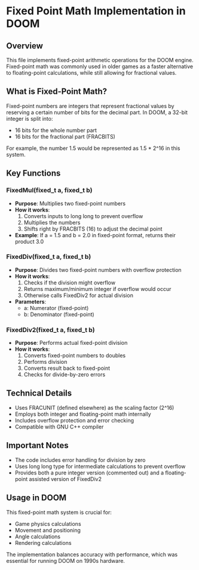 # Fixed Point Math Implementation in DOOM

## Overview
This file implements fixed-point arithmetic operations for the DOOM engine. Fixed-point math was commonly used in older games as a faster alternative to floating-point calculations, while still allowing for fractional values.

## What is Fixed-Point Math?
Fixed-point numbers are integers that represent fractional values by reserving a certain number of bits for the decimal part. In DOOM, a 32-bit integer is split into:
- 16 bits for the whole number part
- 16 bits for the fractional part (FRACBITS)

For example, the number 1.5 would be represented as 1.5 * 2^16 in this system.

## Key Functions

### FixedMul(fixed_t a, fixed_t b)
- **Purpose**: Multiplies two fixed-point numbers
- **How it works**: 
  1. Converts inputs to long long to prevent overflow
  2. Multiplies the numbers
  3. Shifts right by FRACBITS (16) to adjust the decimal point
- **Example**: If a = 1.5 and b = 2.0 in fixed-point format, returns their product 3.0

### FixedDiv(fixed_t a, fixed_t b)
- **Purpose**: Divides two fixed-point numbers with overflow protection
- **How it works**:
  1. Checks if the division might overflow
  2. Returns maximum/minimum integer if overflow would occur
  3. Otherwise calls FixedDiv2 for actual division
- **Parameters**:
  - a: Numerator (fixed-point)
  - b: Denominator (fixed-point)

### FixedDiv2(fixed_t a, fixed_t b)
- **Purpose**: Performs actual fixed-point division
- **How it works**:
  1. Converts fixed-point numbers to doubles
  2. Performs division
  3. Converts result back to fixed-point
  4. Checks for divide-by-zero errors

## Technical Details
- Uses FRACUNIT (defined elsewhere) as the scaling factor (2^16)
- Employs both integer and floating-point math internally
- Includes overflow protection and error checking
- Compatible with GNU C++ compiler

## Important Notes
- The code includes error handling for division by zero
- Uses long long type for intermediate calculations to prevent overflow
- Provides both a pure integer version (commented out) and a floating-point assisted version of FixedDiv2

## Usage in DOOM
This fixed-point math system is crucial for:
- Game physics calculations
- Movement and positioning
- Angle calculations
- Rendering calculations

The implementation balances accuracy with performance, which was essential for running DOOM on 1990s hardware.
